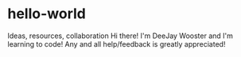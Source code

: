 # hello-world
Ideas, resources, collaboration
Hi there! I'm DeeJay Wooster and I'm learning to code! Any and all help/feedback is greatly appreciated!
